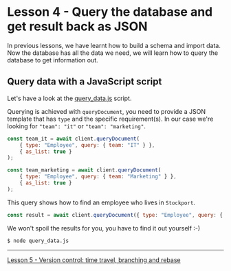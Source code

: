 # Lesson 4 - Query the database and get result back as JSON

In previous lessons, we have learnt how to build a schema and import data. Now the database has all the data we need, we will learn how to query the database to get information out.


## Query data with a JavaScript script

Let's have a look at the [query_data.js](query_data.js) script.

Querying is achieved with `queryDocument`, you need to provide a JSON template that has `type` and the specific requirement(s). In our case we're looking for  `"team": "it"` or `"team": "marketing"`.

```javascript
const team_it = await client.queryDocument(
    { type: "Employee", query: { team: "IT" } },
    { as_list: true }
);

const team_marketing = await client.queryDocument(
    { type: "Employee", query: { team: "Marketing" } },
    { as_list: true }
);
```

This query shows how to find an employee who lives in `Stockport`.

```javascript
const result = await client.queryDocument({ type: "Employee", query: { address: { town: "Stockport" } }});
```

We won't spoil the results for you, you have to find it out yourself :-)

`$ node query_data.js`

---

[Lesson 5 - Version control: time travel, branching and rebase](lesson_5.md)
